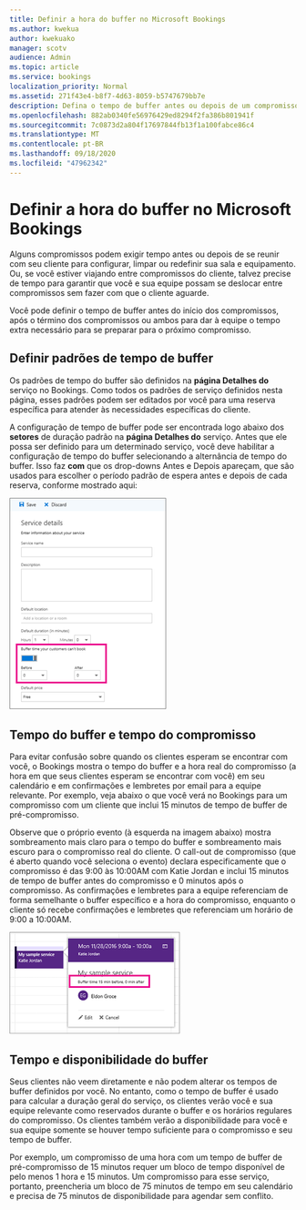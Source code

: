 ```yaml
---
title: Definir a hora do buffer no Microsoft Bookings
ms.author: kwekua
author: kwekuako
manager: scotv
audience: Admin
ms.topic: article
ms.service: bookings
localization_priority: Normal
ms.assetid: 271f43e4-b8f7-4d63-8059-b5747679bb7e
description: Defina o tempo de buffer antes ou depois de um compromisso no Microsoft Bookings para permitir tempo para limpeza ou redefinição de equipamentos.
ms.openlocfilehash: 882ab0340fe56976429ed8294f2fa386b801941f
ms.sourcegitcommit: 7c0873d2a804f17697844fb13f1a100fabce86c4
ms.translationtype: MT
ms.contentlocale: pt-BR
ms.lasthandoff: 09/18/2020
ms.locfileid: "47962342"
---
```

# <a name="set-buffer-time-in-microsoft-bookings"></a>Definir a hora do buffer no Microsoft Bookings

Alguns compromissos podem exigir tempo antes ou depois de se reunir com seu cliente para configurar, limpar ou redefinir sua sala e equipamento. Ou, se você estiver viajando entre compromissos do cliente, talvez precise de tempo para garantir que você e sua equipe possam se deslocar entre compromissos sem fazer com que o cliente aguarde.

Você pode definir o tempo de buffer antes do início dos compromissos, após o término dos compromissos ou ambos para dar à equipe o tempo extra necessário para se preparar para o próximo compromisso.

## <a name="set-buffer-time-defaults"></a>Definir padrões de tempo de buffer

Os padrões de tempo do buffer são definidos na **página Detalhes do** serviço no Bookings. Como todos os padrões de serviço definidos nesta página, esses padrões podem ser editados por você para uma reserva específica para atender às necessidades específicas do cliente.

A configuração de tempo de buffer pode ser encontrada logo abaixo dos **setores** de duração padrão na **página Detalhes do** serviço. Antes que ele possa ser definido para um determinado serviço, você deve habilitar a configuração de tempo do buffer selecionando a alternância de tempo do buffer. Isso faz **com** que os  drop-downs Antes e Depois apareçam, que são usados para escolher o período padrão de espera antes e depois de cada reserva, conforme mostrado aqui:

   ![Imagem do Bookings com tempo de buffer habilitado](../media/bookings-buffertime.png)

## <a name="buffer-time-and-appointment-timing"></a>Tempo do buffer e tempo do compromisso

Para evitar confusão sobre quando os clientes esperam se encontrar com você, o Bookings mostra o tempo do buffer e a hora real do compromisso (a hora em que seus clientes esperam se encontrar com você) em seu calendário e em confirmações e lembretes por email para a equipe relevante. Por exemplo, veja abaixo o que você verá no Bookings para um compromisso com um cliente que inclui 15 minutos de tempo de buffer de pré-compromisso.

Observe que o próprio evento (à esquerda na imagem abaixo) mostra sombreamento mais claro para o tempo do buffer e sombreamento mais escuro para o compromisso real do cliente. O call-out de compromisso (que é aberto quando você seleciona o evento) declara especificamente que o compromisso é das 9:00 às 10:00AM com Katie Jordan e inclui 15 minutos de tempo de buffer antes do compromisso e 0 minutos após o compromisso. As confirmações e lembretes para a equipe referenciam de forma semelhante o buffer específico e a hora do compromisso, enquanto o cliente só recebe confirmações e lembretes que referenciam um horário de 9:00 a 10:00AM.

   ![Imagem de chamada de compromisso do Bookings mostrando tempo de buffer](../media/bookings-buffertime-callout.png)

## <a name="buffer-time-and-availability"></a>Tempo e disponibilidade do buffer

Seus clientes não veem diretamente e não podem alterar os tempos de buffer definidos por você. No entanto, como o tempo de buffer é usado para calcular a duração geral do serviço, os clientes verão você e sua equipe relevante como reservados durante o buffer e os horários regulares do compromisso. Os clientes também verão a disponibilidade para você e sua equipe somente se houver tempo suficiente para o compromisso e seu tempo de buffer.

Por exemplo, um compromisso de uma hora com um tempo de buffer de pré-compromisso de 15 minutos requer um bloco de tempo disponível de pelo menos 1 hora e 15 minutos. Um compromisso para esse serviço, portanto, preencheria um bloco de 75 minutos de tempo em seu calendário e precisa de 75 minutos de disponibilidade para agendar sem conflito.
